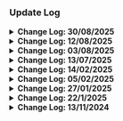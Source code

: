 
<h3>Update Log</h3>

<details>
  <summary><b>Change Log: 30/08/2025</b></summary>

  1. **Added new functionality in BNS API**:  
     - Promo Issue Management (create and manage campaigns)  
     - Coupon Generation (bulk/single codes)  
     - Reward System (multiple rewards per campaign)  
     - User Redemption (simple coupon redemption)  
     - Activation Tracking (monitor coupon usage)  
     - Admin Dashboard (statistics, activity, quick actions, CRUD)  
     - Advanced Features (search, bulk ops, expiration, usage limits, reset)  
     - 📬 Rewards after activation are automatically delivered to in-game mail  

  ⚙️ **Important:** After updating via the web interface, make sure to run **`install.bat`** to install dependencies and apply changes.
</details>

<details>
  <summary><b>Change Log: 12/08/2025</b></summary>

  1. **Added character blocking functionality**:  
     Implemented a system for temporary and permanent character bans with recorded reasons and durations.  
     Administrators can now effectively prevent rule violations, ensuring a fair and secure gaming environment. 
	 
</details>

<details>
  <summary><b>Change Log: 03/08/2025</b></summary>

  1. Added new route for server role management:  
     Implemented a REST endpoint for assigning roles to users via the API. This feature enables administrators to manage user permissions more efficiently, integrating role control directly into the admin interface.
	 
</details>

<details>
  <summary><b>Change Log: 13/07/2025</b></summary>

  > ⚠️ **Critical Update Notice**  
  > <p style="font-weight: bold; font-style: italic; color: #FF6347;">This update introduces fundamental architectural changes across the system.  
  > File names and folder structures have been significantly reorganized.  
  > **It is strongly recommended to perform a clean reinstallation** by cloning the latest version directly from the official GitHub repository.  
  > Continuing with a previously installed version may result in conflicts due to outdated or relocated files.</p>

  ---

  ### 1. New "API Configuration" Section
  A new category has been added to the admin panel, allowing real-time management of `.env` parameters through the web interface. Features include:
  - Sections: **Server Configuration**, **Database Configurations**, and **Registration Log**
  - Automatic backup of the `.env` file upon any change
  - Ability to restart the API server directly from the interface

  ### 2. Server Processes Category
  Provides tools for managing server-side daemons and individual background processes.  
  Administrators can start, stop, and monitor processes via the admin panel.

  ### 3. News Editor Module
  Introduces a user-friendly editor for managing and publishing news on the website's main page.  
  All content is controlled from the admin panel.

  ### 4. Promotions System
  Adds a system to manage promotional in-game events:
  - Manual start/stop of the **Daily Dash** (daily login reward)
  - Optional auto-renewal configuration

  ### 5. Updated Server API Updater
  Before applying any API updates via the web interface, the system now automatically backs up all affected files, allowing for safe rollback.

  ### 6. Discord Bot Integration
  Introduces automated integration with Discord:
  - Periodically sends server monitoring data to a specified Discord channel (interval configurable)
  - Supports the `/online` command in chat to view the current online player count  
  *(Requires bot creation at [Discord Developer Portal](https://discord.com/developers/applications/))*

  ### 7. Info Modals on All Pages
  Adds context-sensitive informational modals to each admin panel page for quick reference and improved user onboarding.

  ### 8. Fully Redesigned Admin Panel Interface
  The admin UI has been completely rebuilt with:
  - A refreshed design
  - Improved responsiveness and performance
  - Enhanced UX and removal of outdated components
  
   ### 9. Minor code tweaks and adjustments:  
   Made small improvements and optimizations to enhance code stability and readability.

  ---

  ### ⚙️ Important Notes
  - Before starting the server, run **`Install.bat`** to install dependencies and initialize the database.
  - Restart the API server after updating to apply all changes.
  - A clean installation is **strongly recommended** to prevent legacy file conflicts.
</details>

<details>
  <summary><b>Change Log: 14/02/2025</b></summary>

  1. **Added a donation-based store to the user profile**:  
     Users can now purchase **velirs** using donations. The "donations" tab is located in the dropdown menu of the navigation panel in the user's profile.

  2. **Added a section to the Admin Panel for adding and editing products (velirs)**:  
     Admins can now manage the store's inventory, including adding and editing velirs.

  3. **The donation store works exclusively with velirs**:  
     Only velirs are available for purchase, and no other products should be listed.

  4. **Payment systems are not yet integrated**:  
     Currently, the store functionality is available, but payment processing has not been implemented.

  5. **Significant code revisions**:  
     Major optimizations and improvements were made to enhance the stability and performance of the system.

  <p style="font-style: italic; color: #FF6347;">Before running the server, please make sure to run <b>Install.bat</b> to ensure that all necessary dependencies and database setup are completed.</p>

  <p style="font-style: italic; color: #FF6347;">After the update, please restart the API server for the changes to take effect.</p>

  <p style="font-style: italic; color: #FF6347;">It is recommended to perform a fresh installation from the beginning, as there have been significant changes, and some unused files may remain. However, this will not affect the functionality of the system.</p>

  <p style="font-style: italic; color: #FF6347;">Additionally, make sure to restore the database <b>DonationsDb.bak</b> from the <b>DB\</b> folder to ensure that all data is correctly populated.</p>

</details>

<details>
  <summary><b>Change Log: 05/02/2025</b></summary>

  1. Fixed connection to LobbyDB database.  
  2. *Run `install.bat` to create the LobbyDB connection entry in the `.env` file.*  
  3. *Launch `Start_Api.bat` to start the API.*  
  
</details>

<details>
  <summary><b>Change Log: 27/01/2025</b></summary>

  1. Added update management for B&S Server API:
     Implemented a system to check for updates directly from the project's GitHub repository. The feature allows administrators to download the latest updates and perform automatic installations seamlessly, ensuring the B&S Server API remains up-to-date with minimal effort.

  2. **Minor code tweaks and adjustments**:  
     Made small improvements and optimizations to enhance code stability and readability.

</details>

<details>
  <summary><b>Change Log: 22/1/2025</b></summary>

  1. **Added item management and distribution**:  
     Added the ability to search for items by ItemID in the database and send them to characters on user accounts via the admin panel.

  2. **Added account blocking and player exclusion**:  
     Introduced the ability to apply temporary or permanent account bans and quickly remove players from the server.

  3. **Added VIP privileges management**:  
     Simplified the process of managing and assigning VIP privileges to users via the admin panel, granting access to premium content and special in-game advantages for VIP players.
	 
  4. **Added game server monitoring**:  
     Implemented real-time server monitoring, providing detailed information on the number of players online and their activity.

  5. **Added game server statistics**:  
     Game statistics with charts displaying the number of registered accounts, including breakdowns by character race, gender, class, faction, and level, along with additional insights and data for administrators.
	
  6. **Added VIP status display in user profiles**:  
     Updated the player's account profile page on the website to include detailed information about VIP privileges, such as the current VIP rank, status, and expiration date.

  7. **Added avatar selection for user profiles**:  
     Introduced the ability for users to choose their avatar from a selection of 16 available options, enhancing personalization on the account profile page.

  8. **Minor code tweaks and adjustments**:  
     Made small improvements and optimizations to enhance code stability and readability.

     [Watch the update video on YouTube](https://youtu.be/LbAH0uluWvA?si=b6ft_EsowibnM5s8)
     
</details>

<details>
  <summary><b>Change Log: 13/11/2024</b></summary>

  1. **Added authentication for accessing the admin panel**:  
     Implemented a credential verification system to ensure that only authorized administrators can access the admin panel.

  2. **Added a navigation panel to the Admin Panel**:  
     Introduced a navigation bar to improve usability, providing quick access to key sections of the admin panel.

  3. **Minor code tweaks and adjustments**:  
     Made small improvements and optimizations to enhance code stability and readability.

</details>
